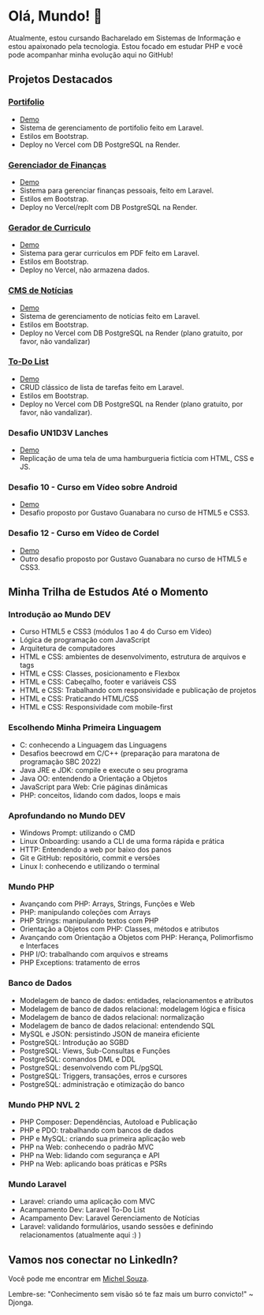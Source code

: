 # Olá, Mundo! 👋

Atualmente, estou cursando Bacharelado em Sistemas de Informação e estou apaixonado pela tecnologia. Estou focado em estudar PHP e você pode acompanhar minha evolução aqui no GitHub!

## Projetos Destacados

### [Portifolio](https://github.com/MichelNsouza/portfolio)

- [Demo](https://michelnsouza-portfolio.vercel.app/)
- Sistema de gerenciamento de portifolio feito em Laravel.
- Estilos em Bootstrap.
- Deploy no Vercel com DB PostgreSQL na Render.

### [Gerenciador de Finanças ](https://github.com/MichelNsouza/FinaceControl)

- [Demo](https://finacecontrol.michelnsouza.repl.co/dashboard)
- Sistema para gerenciar finanças pessoais, feito em Laravel.
- Estilos em Bootstrap.
- Deploy no Vercel/replt com DB PostgreSQL na Render.
  
### [Gerador de Curriculo](https://github.com/MichelNsouza/GeradorCV/)

- [Demo](https://geradorcurriculo.vercel.app/)
- Sistema para gerar curriculos em PDF feito em Laravel.
- Estilos em Bootstrap.
- Deploy no Vercel, não armazena dados.
  
### [CMS de Notícias](https://github.com/MichelNsouza/LaravelCMS)

- [Demo](https://laravel-cms.vercel.app/)
- Sistema de gerenciamento de notícias feito em Laravel.
- Estilos em Bootstrap.
- Deploy no Vercel com DB PostgreSQL na Render (plano gratuito, por favor, não vandalizar)

### [To-Do List](https://github.com/MichelNsouza/ToDo)

- [Demo](https://to-do-list-michel.vercel.app/)
- CRUD clássico de lista de tarefas feito em Laravel.
- Estilos em Bootstrap.
- Deploy no Vercel com DB PostgreSQL na Render (plano gratuito, por favor, não vandalizar).

### Desafio UN1D3V Lanches

- [Demo](https://michelnsouza.github.io/desafioUnidev/)
- Replicação de uma tela de uma hamburgueria fictícia com HTML, CSS e JS.

### Desafio 10 - Curso em Vídeo sobre Android

- [Demo](https://michelnsouza.github.io/projetoAndroid/)
- Desafio proposto por Gustavo Guanabara no curso de HTML5 e CSS3.

### Desafio 12 - Curso em Vídeo de Cordel

- [Demo](https://michelnsouza.github.io/projetoCordel/)
- Outro desafio proposto por Gustavo Guanabara no curso de HTML5 e CSS3.

## Minha Trilha de Estudos Até o Momento

### Introdução ao Mundo DEV

- Curso HTML5 e CSS3 (módulos 1 ao 4 do Curso em Vídeo)
- Lógica de programação com JavaScript
- Arquitetura de computadores
- HTML e CSS: ambientes de desenvolvimento, estrutura de arquivos e tags
- HTML e CSS: Classes, posicionamento e Flexbox
- HTML e CSS: Cabeçalho, footer e variáveis CSS
- HTML e CSS: Trabalhando com responsividade e publicação de projetos
- HTML e CSS: Praticando HTML/CSS
- HTML e CSS: Responsividade com mobile-first

### Escolhendo Minha Primeira Linguagem

- C: conhecendo a Linguagem das Linguagens
- Desafios beecrowd em C/C++ (preparação para maratona de programação SBC 2022)
- Java JRE e JDK: compile e execute o seu programa
- Java OO: entendendo a Orientação a Objetos
- JavaScript para Web: Crie páginas dinâmicas
- PHP: conceitos, lidando com dados, loops e mais

### Aprofundando no Mundo DEV

- Windows Prompt: utilizando o CMD
- Linux Onboarding: usando a CLI de uma forma rápida e prática
- HTTP: Entendendo a web por baixo dos panos
- Git e GitHub: repositório, commit e versões
- Linux I: conhecendo e utilizando o terminal

### Mundo PHP

- Avançando com PHP: Arrays, Strings, Funções e Web
- PHP: manipulando coleções com Arrays
- PHP Strings: manipulando textos com PHP
- Orientação a Objetos com PHP: Classes, métodos e atributos
- Avançando com Orientação a Objetos com PHP: Herança, Polimorfismo e Interfaces
- PHP I/O: trabalhando com arquivos e streams
- PHP Exceptions: tratamento de erros

### Banco de Dados

- Modelagem de banco de dados: entidades, relacionamentos e atributos
- Modelagem de banco de dados relacional: modelagem lógica e física
- Modelagem de banco de dados relacional: normalização
- Modelagem de banco de dados relacional: entendendo SQL
- MySQL e JSON: persistindo JSON de maneira eficiente
- PostgreSQL: Introdução ao SGBD
- PostgreSQL: Views, Sub-Consultas e Funções
- PostgreSQL: comandos DML e DDL
- PostgreSQL: desenvolvendo com PL/pgSQL
- PostgreSQL: Triggers, transações, erros e cursores
- PostgreSQL: administração e otimização do banco

### Mundo PHP NVL 2

- PHP Composer: Dependências, Autoload e Publicação
- PHP e PDO: trabalhando com bancos de dados
- PHP e MySQL: criando sua primeira aplicação web
- PHP na Web: conhecendo o padrão MVC
- PHP na Web: lidando com segurança e API
- PHP na Web: aplicando boas práticas e PSRs

### Mundo Laravel

- Laravel: criando uma aplicação com MVC
- Acampamento Dev: Laravel To-Do List
- Acampamento Dev: Laravel Gerenciamento de Notícias
- Laravel: validando formulários, usando sessões e definindo relacionamentos (atualmente aqui :) )

## Vamos nos conectar no LinkedIn?

Você pode me encontrar em [Michel Souza](https://www.linkedin.com/in/michel-n-souza/).

Lembre-se: "Conhecimento sem visão só te faz mais um burro convicto!" ~ Djonga.
